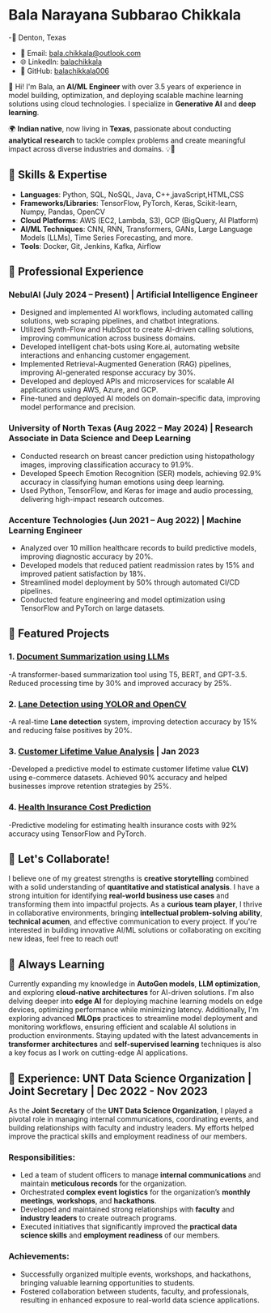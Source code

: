 # Bala Narayana Subbarao Chikkala

-📍 Denton, Texas
- 📧 Email: [bala.chikkala@outlook.com](mailto:bala.chikkala@outlook.com)
- 🌐 LinkedIn: [balachikkala](https://linkedin.com/in/balachikkala)
- 🔗 GitHub: [balachikkala006](https://github.com/balachikkala006)

👋 Hi! I'm Bala, an **AI/ML Engineer** with over 3.5 years of experience in model building, optimization, and deploying scalable machine learning solutions using cloud technologies. I specialize in **Generative AI** and **deep learning**.


🌍 **Indian native**, now living in **Texas**, passionate about conducting **analytical research** to tackle complex problems and create meaningful impact across diverse industries and domains. 💡🔬

## 🚀 Skills & Expertise
- **Languages**: Python, SQL, NoSQL, Java, C++,javaScript,HTML,CSS
- **Frameworks/Libraries**: TensorFlow, PyTorch, Keras, Scikit-learn, Numpy, Pandas, OpenCV
- **Cloud Platforms**: AWS (EC2, Lambda, S3), GCP (BigQuery, AI Platform)
- **AI/ML Techniques**: CNN, RNN, Transformers, GANs, Large Language Models (LLMs), Time Series Forecasting, and more.
- **Tools**: Docker, Git, Jenkins, Kafka, Airflow

## 💼 Professional Experience
### **NebulAI** (July 2024 – Present) | Artificial Intelligence Engineer
- Designed and implemented AI workflows, including automated calling solutions, web scraping pipelines, and chatbot integrations.
- Utilized Synth-Flow and HubSpot to create AI-driven calling solutions, improving communication across business domains.
- Developed intelligent chat-bots using Kore.ai, automating website interactions and enhancing customer engagement.
- Implemented Retrieval-Augmented Generation (RAG) pipelines, improving AI-generated response accuracy by 30%.
- Developed and deployed APIs and microservices for scalable AI applications using AWS, Azure, and GCP.
- Fine-tuned and deployed AI models on domain-specific data, improving model performance and precision.

### **University of North Texas** (Aug 2022 – May 2024) | Research Associate in Data Science and Deep Learning
- Conducted research on breast cancer prediction using histopathology images, improving classification accuracy to 91.9%.
- Developed Speech Emotion Recognition (SER) models, achieving 92.9% accuracy in classifying human emotions using deep learning.
- Used Python, TensorFlow, and Keras for image and audio processing, delivering high-impact research outcomes.

### **Accenture Technologies** (Jun 2021 – Aug 2022) | Machine Learning Engineer
- Analyzed over 10 million healthcare records to build predictive models, improving diagnostic accuracy by 20%.
- Developed models that reduced patient readmission rates by 15% and improved patient satisfaction by 18%.
- Streamlined model deployment by 50% through automated CI/CD pipelines.
- Conducted feature engineering and model optimization using TensorFlow and PyTorch on large datasets.

    
## 🌟 Featured Projects
### 1. [Document Summarization using LLMs](https://github.com/balachikkala006/Document-summerization-using-llm)
-A transformer-based summarization tool using T5, BERT, and GPT-3.5. Reduced processing time by 30% and improved accuracy by 25%.

### 2. [Lane Detection using YOLOR and OpenCV](https://github.com/balachikkala006/Yolor)
-A real-time **Lane detection** system, improving detection accuracy by 15% and reducing false positives by 20%.

### 3. [Customer Lifetime Value Analysis](https://github.com/balachikkala006/CLTV) | Jan 2023
-Developed a predictive model to estimate customer lifetime value **CLV)** using e-commerce datasets. Achieved 90% accuracy and helped businesses improve retention strategies by 25%.
### 4. [Health Insurance Cost Prediction](https://github.com/balachikkala006/Health-insurance)
-Predictive modeling for estimating health insurance costs with 92% accuracy using TensorFlow and PyTorch.



## 🤝 Let's Collaborate!
I believe one of my greatest strengths is **creative storytelling** combined with a solid understanding of **quantitative and statistical analysis**. I have a strong intuition for identifying **real-world business use cases** and transforming them into impactful projects. As a **curious team player**, I thrive in collaborative environments, bringing **intellectual problem-solving ability**, **technical acumen**, and effective communication to every project. If you're interested in building innovative AI/ML solutions or collaborating on exciting new ideas, feel free to reach out!



## 🌱 Always Learning
Currently expanding my knowledge in **AutoGen models**, **LLM optimization**, and exploring **cloud-native architectures** for AI-driven solutions. I'm also delving deeper into **edge AI** for deploying machine learning models on edge devices, optimizing performance while minimizing latency. Additionally, I'm exploring advanced **MLOps** practices to streamline model deployment and monitoring workflows, ensuring efficient and scalable AI solutions in production environments. Staying updated with the latest advancements in **transformer architectures** and **self-supervised learning** techniques is also a key focus as I work on cutting-edge AI applications.

## 💼 Experience: UNT Data Science Organization | Joint Secretary | Dec 2022 - Nov 2023

As the **Joint Secretary** of the **UNT Data Science Organization**, I played a pivotal role in managing internal communications, coordinating events, and building relationships with faculty and industry leaders. My efforts helped improve the practical skills and employment readiness of our members.

### Responsibilities:
- Led a team of student officers to manage **internal communications** and maintain **meticulous records** for the organization.
- Orchestrated **complex event logistics** for the organization’s **monthly meetings**, **workshops**, and **hackathons**.
- Developed and maintained strong relationships with **faculty** and **industry leaders** to create outreach programs.
- Executed initiatives that significantly improved the **practical data science skills** and **employment readiness** of our members.

### Achievements:
- Successfully organized multiple events, workshops, and hackathons, bringing valuable learning opportunities to students.
- Fostered collaboration between students, faculty, and professionals, resulting in enhanced exposure to real-world data science applications.

